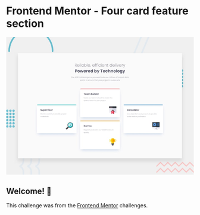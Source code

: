 # Frontend Mentor - Four card feature section

![Design preview for the Four card feature section coding challenge](./design/desktop-preview.jpg)

## Welcome! 👋

This challenge was from the [Frontend Mentor](https://www.frontendmentor.io) challenges.